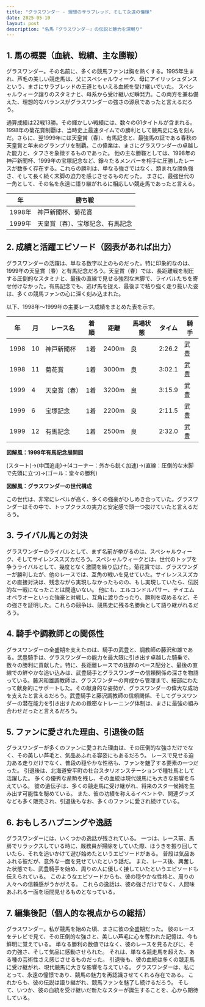 ```yaml
---
title: "グラスワンダー - 理想のサラブレッド、そして永遠の憧憬"
date: 2025-05-10
layout: post
description: "名馬『グラスワンダー』の伝説と魅力を深堀り"
---
```


## 1. 馬の概要（血統、戦績、主な勝鞍）

グラスワンダー。その名前に、多くの競馬ファンは胸を熱くする。1995年生まれ、芦毛の美しい競走馬は、父にスペシャルウィーク、母にアイリッシュダンスという、まさにサラブレッドの王道ともいえる血統を受け継いでいた。  スペシャルウィーク譲りのスタミナと、母系から受け継いだ瞬発力。この両方を兼ね備えた、理想的なバランスがグラスワンダーの強さの源泉であったと言えるだろう。

通算成績は22戦13勝。その輝かしい戦績には、数々のG1タイトルが含まれる。1998年の菊花賞制覇は、当時史上最速タイムでの勝利として競馬史に名を刻んだ。さらに、翌1999年には天皇賞（春）、有馬記念と、最強馬の証である春秋の天皇賞と年末のグランプリを制覇。この偉業は、まさにグラスワンダーの卓越した能力と、タフさを象徴するものであった。  他の主な勝鞍としては、1998年の神戸新聞杯、1999年の宝塚記念など、錚々たるメンバーを相手に圧勝したレースが数多く存在する。これらの勝利は、単なる強さではなく、類まれな勝負強さ、そして長く続く末脚の迫力を感じさせるものだった。  まさに、最強世代の一角として、その名を永遠に語り継がれるに相応しい競走馬であったと言える。

| 年 | 勝ち鞍 |
|---|---|
| 1998年 | 神戸新聞杯、菊花賞 |
| 1999年 | 天皇賞（春）、宝塚記念、有馬記念 |


## 2. 成績と活躍エピソード（図表があれば出力）

グラスワンダーの活躍は、単なる数字以上のものだった。特に印象的なのは、1999年の天皇賞（春）と有馬記念だろう。天皇賞（春）では、長距離戦を制圧する圧倒的なスタミナと、最後の直線で見せる強烈な末脚で、ライバルたちを寄せ付けなかった。有馬記念でも、逃げ馬を捉え、最後まで粘り強く走り抜いた姿は、多くの競馬ファンの心に深く刻み込まれた。

以下、1998年～1999年の主要レース成績をまとめた表を示す。

| 年 | 月 | レース名 | 着順 | 距離 | 馬場状態 | タイム | 騎手 |
|---|---|---|---|---|---|---|---|
| 1998 | 10 | 神戸新聞杯 | 1着 | 2400m | 良 | 2:26.2 | 武豊 |
| 1998 | 11 | 菊花賞 | 1着 | 3000m | 良 | 3:02.1 | 武豊 |
| 1999 | 4 | 天皇賞（春） | 1着 | 3200m | 良 | 3:15.9 | 武豊 |
| 1999 | 6 | 宝塚記念 | 1着 | 2200m | 良 | 2:11.5 | 武豊 |
| 1999 | 12 | 有馬記念 | 1着 | 2500m | 良 | 2:32.0 | 武豊 |


**図解風：1999年有馬記念展開図**

(スタート)→(中団追走)→(4コーナー：外から鋭く加速)→(直線：圧倒的な末脚で先頭に立つ)→(ゴール：堂々の勝利)


**図解風：グラスワンダーの世代構成**

この世代は、非常にレベルが高く、多くの強豪がひしめき合っていた。グラスワンダーはその中で、トップクラスの実力と安定感で頭一つ抜けていたと言えるだろう。


## 3. ライバル馬との対決

グラスワンダーのライバルとして、まず名前が挙がるのは、スペシャルウィーク、そしてサイレンススズカだろう。スペシャルウィークとは、世代のトップを争うライバルとして、幾度となく激闘を繰り広げた。菊花賞では、グラスワンダーが勝利したが、他のレースでは、互角の戦いを見せていた。サイレンススズカとの直接対決は、残念ながら実現しなかったものの、もし実現していたら、伝説的な一戦になったことは間違いない。  他にも、エルコンドルパサー、テイエムオペラオーといった強豪と対戦し、互角に渡り合ったり、勝利を収めるなど、その強さを証明した。これらの競争は、競馬史に残る名勝負として語り継がれるだろう。


## 4. 騎手や調教師との関係性

グラスワンダーの全盛期を支えたのは、騎手の武豊と、調教師の藤沢和雄である。武豊騎手は、グラスワンダーの能力を最大限に引き出す卓越した騎乗で、数々の勝利に貢献した。特に、長距離レースでの抜群のペース配分と、最後の直線での鮮やかな追い込みは、武豊騎手とグラスワンダーの信頼関係の深さを物語っている。藤沢和雄調教師は、グラスワンダーの育成から管理まで、細部にわたって献身的にサポートした。その献身的な姿勢が、グラスワンダーの偉大な成功を支えたと言えるだろう。武豊騎手と藤沢調教師の信頼関係、そしてグラスワンダーの潜在能力を引き出すための緻密なトレーニング体制は、まさに最強の組み合わせだったと言えるだろう。


## 5. ファンに愛された理由、引退後の話

グラスワンダーが多くのファンに愛された理由は、その圧倒的な強さだけでなく、その美しい芦毛と、気品あふれる容姿にもあるだろう。  レースで見せる迫力ある走りだけでなく、普段の穏やかな性格も、ファンを魅了する要素の一つだった。  引退後は、北海道安平町の社台スタリオンステーションで種牡馬として活躍した。  多くの優秀な産駒を残し、その血統は現代競馬にも大きな影響を与えている。  彼の遺伝子は、多くの競走馬に受け継がれ、将来のスター候補を生み出す可能性を秘めている。  また、彼の功績を称えるイベントや、関連グッズなども多く販売され、引退後もなお、多くのファンに愛され続けている。


## 6. おもしろハプニングや逸話

グラスワンダーには、いくつかの逸話が残されている。  一つは、レース前、馬房でリラックスしている時に、厩務員が掃除をしていた際、ほうきを振り回していたら、それを追いかけて遊び始めたというエピソードがある。  普段は気品あふれる彼だが、意外な一面を見せていたという話だ。  また、レース後、興奮した状態でも、武豊騎手を始め、周りの人に優しく接していたというエピソードも伝えられている。  このようなエピソードからも、彼の穏やかな性格と、周りの人々への信頼感がうかがえる。  これらの逸話は、彼の強さだけでなく、人間味あふれる一面を垣間見せるものとなっている。


## 7. 編集後記（個人的な視点からの総括）

グラスワンダー。私が競馬を始めた頃、まさに彼の全盛期だった。  彼のレースをテレビで見て、その圧倒的な強さと、美しい芦毛に心を奪われた記憶は、今も鮮明に覚えている。  単なる勝利の数値ではなく、彼のレースを見るたびに、その力強さ、そして気品に感動させられた。  それは、単なる競走馬を超えた、ある種の芸術性さえ感じさせるものだった。  引退後も、彼の血統は多くの競走馬に受け継がれ、現代競馬に大きな影響を与えている。  グラスワンダーは、私にとって、永遠の憧憬であり、競馬の魅力を再認識させてくれる存在である。  これからも、彼の伝説は語り継がれ、競馬ファンを魅了し続けるだろう。  そして、いつか、彼の血統を受け継いだ新たなスターが誕生することを、心から期待している。
